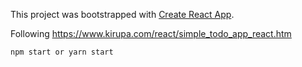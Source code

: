 This project was bootstrapped with [Create React App](https://github.com/facebookincubator/create-react-app).

Following https://www.kirupa.com/react/simple_todo_app_react.htm

`npm start or yarn start`
